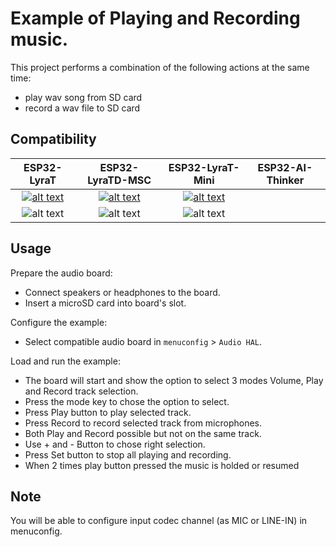 # Example of Playing and Recording music.

This project performs a combination of the following actions at the same time:

- play wav song from SD card
- record a wav file to SD card 

## Compatibility

| ESP32-LyraT | ESP32-LyraTD-MSC | ESP32-LyraT-Mini | ESP32-AI-Thinker
|:-----------:|:----------------:|:----------------:| :---------------:
| [![alt text](../../../docs/_static/esp32-lyrat-v4.3-side-small.jpg "ESP32-LyraT")](https://docs.espressif.com/projects/esp-adf/en/latest/get-started/get-started-esp32-lyrat.html) | [![alt text](../../../docs/_static/esp32-lyratd-msc-v2.2-small.jpg "ESP32-LyraTD-MSC")](https://docs.espressif.com/projects/esp-adf/en/latest/get-started/get-started-esp32-lyratd-msc.html) |[![alt text](../../../docs/_static/esp32-lyrat-mini-v1.2-small.jpg "ESP32-LyraT-Mini")](https://docs.espressif.com/projects/esp-adf/en/latest/get-started/get-started-esp32-lyrat-mini.html) |
| ![alt text](../../../docs/_static/yes-button.png "Compatible") | ![alt text](../../../docs/_static/yes-button.png "Compatible") |![alt text](../../../docs/_static/yes-button.png "Compatible") |

## Usage

Prepare the audio board:

- Connect speakers or headphones to the board.
- Insert a microSD card into board's slot.

Configure the example:

- Select compatible audio board in `menuconfig` > `Audio HAL`.

Load and run the example:

- The board will start and show the option to select 3 modes Volume, Play and Record track selection.
- Press the mode key to chose the option to select.
- Press Play button to play selected track.
- Press Record to record selected track from microphones.
- Both Play and Record possible but not on the same track.
- Use + and - Button to chose right selection.
- Press Set button to stop all playing and recording.
- When 2 times play button pressed the music is holded or resumed
 

## Note

You will be able to configure input codec channel (as MIC or LINE-IN) in menuconfig.
